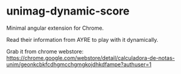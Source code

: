 # unimag-dynamic-score 
Minimal angular extension for Chrome.

Read their information from AYRE to play with it dynamically.

Grab it from chrome webstore: https://chrome.google.com/webstore/detail/calculadora-de-notas-unim/geonkcbkfcdhgmcchgmgkojdhkdfampe?authuser=1
